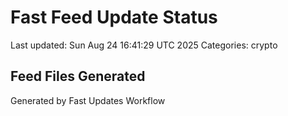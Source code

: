 # Fast Feed Update Status
Last updated: Sun Aug 24 16:41:29 UTC 2025
Categories: crypto

## Feed Files Generated

Generated by Fast Updates Workflow
